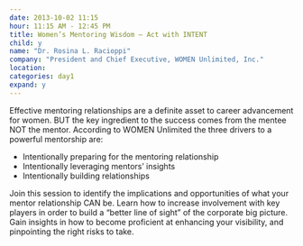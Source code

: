 ```yaml
---
date: 2013-10-02 11:15
hour: 11:15 AM - 12:45 PM
title: Women’s Mentoring Wisdom – Act with INTENT
child: y
name: "Dr. Rosina L. Racioppi"
company: "President and Chief Executive, WOMEN Unlimited, Inc."
location:
categories: day1
expand: y
---
```


Effective mentoring relationships are a definite asset to career advancement for women. BUT the key ingredient to the success comes from the mentee NOT the mentor. According to WOMEN Unlimited the three drivers to a powerful mentorship are:

* Intentionally preparing for the mentoring relationship 
* Intentionally leveraging mentors’ insights
* Intentionally building relationships

Join this session to identify the implications and opportunities of what your mentor relationship CAN be. Learn how to increase involvement with key players in order to build a “better line of sight” of the corporate big picture. Gain insights in how to become proficient at enhancing your visibility, and pinpointing the right risks to take.